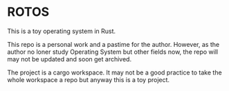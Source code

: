 # ROTOS
This is a toy operating system in Rust.

This repo is a personal work and a pastime for the author. However, as the author
no loner study Operating System but other fields now, the repo will may not be updated
and soon get archived.

The project is a cargo workspace. It may not be a good practice to
take the whole workspace a repo but anyway this is a toy project.

